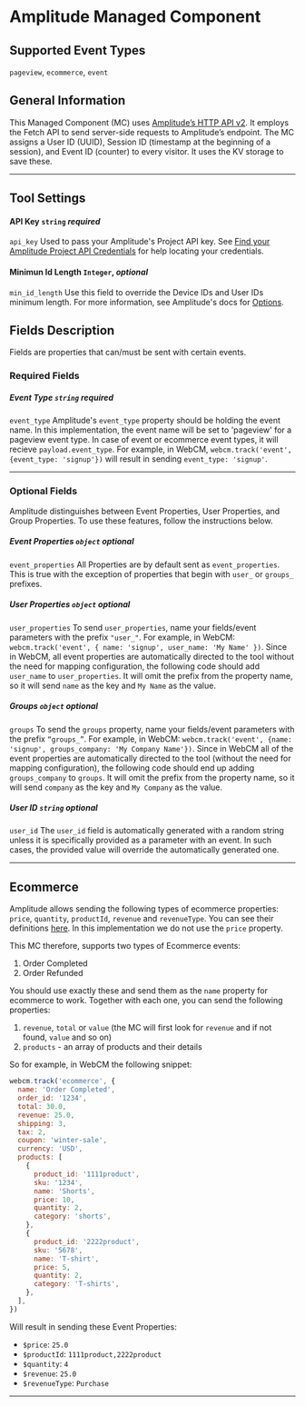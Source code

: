 # Amplitude Managed Component

## Supported Event Types

`pageview`, `ecommerce`, `event`

## General Information

This Managed Component (MC) uses [Amplitude’s HTTP API v2](https://www.docs.developers.amplitude.com/analytics/apis/http-v2-api-quickstart/). It employs the Fetch API to send server-side requests to Amplitude’s endpoint. The MC assigns a User ID (UUID), Session ID (timestamp at the beginning of a session), and Event ID (counter) to every visitor. It uses the KV storage to save these.

---

## Tool Settings

#### API Key `string` _required_

`api_key` Used to pass your Amplitude's Project API key. See [Find your Amplitude Project API Credentials](https://www.docs.developers.amplitude.com/analytics/find-api-credentials/) for help locating your credentials.

#### Minimun Id Length `Integer`, _optional_

`min_id_length` Use this field to override the Device IDs and User IDs minimum length. For more information, see Amplitude's docs for [Options](https://www.docs.developers.amplitude.com/analytics/apis/http-v2-api/#options).

## Fields Description

Fields are properties that can/must be sent with certain events.

### Required Fields

##### Event Type `string` _required_

`event_type` Amplitude's `event_type` property should be holding the event name. In this implementation, the event name will be set to 'pageview' for a pageview event type. In case of event or ecommerce event types, it will recieve `payload.event_type`. For example, in WebCM, `webcm.track('event', {event_type: 'signup'})` will result in sending `event_type: 'signup'`.

---

### Optional Fields

Amplitude distinguishes between Event Properties, User Properties, and Group Properties. To use these features, follow the instructions below.

##### Event Properties `object` _optional_

`event_properties` All Properties are by default sent as `event_properties`. This is true with the exception of properties that begin with `user_` or `groups_` prefixes.

##### User Properties `object` _optional_

`user_properties` To send `user_properties`, name your fields/event parameters with the prefix `"user_"`. For example, in WebCM: `webcm.track('event', { name: 'signup', user_name: 'My Name' })`. Since in WebCM, all event properties are automatically directed to the tool without the need for mapping configuration, the following code should add `user_name` to `user_properties`. It will omit the prefix from the property name, so it will send `name` as the key and `My Name` as the value.

##### Groups `object` _optional_

`groups` To send the `groups` property, name your fields/event parameters with the prefix `“groups_”`. For example, in WebCM: `webcm.track('event', {name: 'signup', groups_company: 'My Company Name'})`. Since in WebCM all of the event properties are automatically directed to the tool (without the need for mapping configuration), the following code should end up adding `groups_company` to `groups`. It will omit the prefix from the property name, so it will send `company` as the key and `My Company` as the value.

##### User ID `string` _optional_

`user_id` The `user_id` field is automatically generated with a random string unless it is specifically provided as a parameter with an event. In such cases, the provided value will override the automatically generated one.

---

## Ecommerce

Amplitude allows sending the following types of ecommerce properties: `price`, `quantity`, `productId`, `revenue` and `revenueType`. You can see their definitions [here](https://www.docs.developers.amplitude.com/analytics/apis/http-v2-api/#keys-for-the-event-argument). In this implementation we do not use the `price` property.

This MC therefore, supports two types of Ecommerce events:

1. Order Completed
2. Order Refunded

You should use exactly these and send them as the `name` property for ecommerce to work. Together with each one, you can send the following properties:

1. `revenue`, `total` or `value` (the MC will first look for `revenue` and if not found, `value` and so on)
2. `products` - an array of products and their details

So for example, in WebCM the following snippet:

```javascript
webcm.track('ecommerce', {
  name: 'Order Completed',
  order_id: '1234',
  total: 30.0,
  revenue: 25.0,
  shipping: 3,
  tax: 2,
  coupon: 'winter-sale',
  currency: 'USD',
  products: [
    {
      product_id: '1111product',
      sku: '1234',
      name: 'Shorts',
      price: 10,
      quantity: 2,
      category: 'shorts',
    },
    {
      product_id: '2222product',
      sku: '5678',
      name: 'T-shirt',
      price: 5,
      quantity: 2,
      category: 'T-shirts',
    },
  ],
})
```

Will result in sending these Event Properties:

- `$price`: `25.0`
- `$productId`: `1111product,2222product`
- `$quantity`: `4`
- `$revenue`: `25.0`
- `$revenueType`: `Purchase`

---
